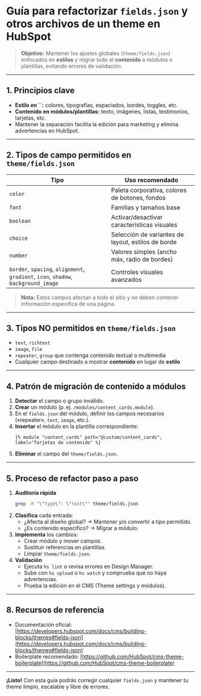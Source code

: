 # Guía para refactorizar `fields.json` y otros archivos de un theme en HubSpot

> **Objetivo:** Mantener los ajustes globales (`theme/fields.json`) enfocados en **estilos** y migrar todo el **contenido** a módulos o plantillas, evitando errores de validación.

---

## 1. Principios clave

- **Estilo en **``**:** colores, tipografías, espaciados, bordes, toggles, etc.
- **Contenido en módulos/plantillas:** texto, imágenes, listas, testimonios, tarjetas, etc.
- Mantener la separación facilita la edición para marketing y elimina advertencias en HubSpot.

---

## 2. Tipos de campo **permitidos** en `theme/fields.json`

| Tipo                                                                               | Uso recomendado                                    |
| ---------------------------------------------------------------------------------- | -------------------------------------------------- |
| `color`                                                                            | Paleta corporativa, colores de botones, fondos     |
| `font`                                                                             | Familias y tamaños base                            |
| `boolean`                                                                          | Activar/desactivar características visuales        |
| `choice`                                                                           | Selección de variantes de layout, estilos de borde |
| `number`                                                                           | Valores simples (ancho máx, radio de bordes)       |
| `border`, `spacing`, `alignment`, `gradient`, `icon`, `shadow`, `background_image` | Controles visuales avanzados                       |

> **Nota:** Estos campos afectan a todo el sitio y no deben contener información específica de una página.

---

## 3. Tipos **NO** permitidos en `theme/fields.json`

- `text`, `richtext`
- `image`, `file`
- `repeater`, `group` que contenga contenido textual o multimedia
- Cualquier campo destinado a mostrar **contenido** en lugar de **estilo**

---

## 4. Patrón de migración de contenido a módulos

1. **Detectar** el campo o grupo inválido.
2. **Crear** un módulo (p. ej. `/modules/content_cards.module`).
3. En el `fields.json` del módulo, definir los campos necesarios («repeater», `text`, `image`, etc.).
4. **Insertar** el módulo en la plantilla correspondiente:
   ```hubl
   {% module "content_cards" path="@custom/content_cards", label="Tarjetas de contenido" %}
   ```
5. **Eliminar** el campo del `theme/fields.json`.

---

## 5. Proceso de refactor paso a paso

1. **Auditoría rápida**
   ```bash
   grep -R "\"type\": \"text\"" theme/fields.json
   ```
2. **Clasifica** cada entrada:
   - ¿Afecta al diseño global? → Mantener y/o convertir a tipo permitido.
   - ¿Es contenido específico? → Migrar a módulo.
3. **Implementa** los cambios:
   - Crear módulo y mover campos.
   - Sustituir referencias en plantillas.
   - Limpiar `theme/fields.json`.
4. **Validación**
   - Ejecuta `hs lint` o revisa errores en Design Manager.
   - Sube con `hs upload` o `hs watch` y comprueba que no haya advertencias.
   - Prueba la edición en el CMS (Theme settings y módulos).

---
  
## 8. Recursos de referencia

- Documentación oficial: [https://developers.hubspot.com/docs/cms/building-blocks/themes#fields-json](https://developers.hubspot.com/docs/cms/building-blocks/themes#fields-json)
- Boilerplate recomendado: [https://github.com/HubSpot/cms-theme-boilerplate](https://github.com/HubSpot/cms-theme-boilerplate)

---

**¡Listo!** Con esta guía podrás corregir cualquier `fields.json` y mantener tu theme limpio, escalable y libre de errores.

